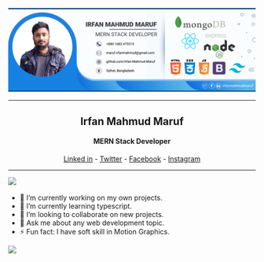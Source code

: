 <img src="https://raw.githubusercontent.com/Irfan-Mahmud-Maruf/Irfan-Mahmud-Maruf/75d38ec4d2399f6658de8f5344cc26e4138af46e/cover.png">
<hr/>
<h2 style="text-align: center; font-weight: 700">Irfan Mahmud Maruf</h2>
<h4 style="text-align: center">MERN Stack Developer</h4>
<p style="text-align: center">
    <a href="https://www.linkedin.com/in/irfanmahmudmaruf">Linked in</a> -
    <a href="https://twitter.com/Irfanmamudmaruf">Twitter</a> -
    <a href="https://www.facebook.com/irfanmahmudmaruf/">Facebook</a> -
    <a href="https://www.instagram.com/irfan_mahmud_maruf">Instagram</a>
</p>
<hr/>
<p>
    <img src="https://github-readme-streak-stats.herokuapp.com?user=Irfan-Mahmud-Maruf&hide_border=true&date_format=M%20j%5B%2C%20Y%5D" />

</p>

- 🔭 I’m currently working on my own projects.
- 🌱 I’m currently learning typescript.
- 👯 I’m looking to collaborate on new projects.
- 💬 Ask me about any web development topic.
- ⚡ Fun fact: I have soft skill in Motion Graphics.
<!--
**Irfan-Mahmud-Maruf/Irfan-Mahmud-Maruf** is a ✨ _special_ ✨ repository because its `README.md` (this file) appears on your GitHub profile.

Here are some ideas to get you started:

-->
<p>
    <img src="https://github-readme-stats.vercel.app/api?username=Irfan-Mahmud-Maruf&show_icons=true&theme=gotham%22%20alt=%22abhisheknaiidu" />

</p>
